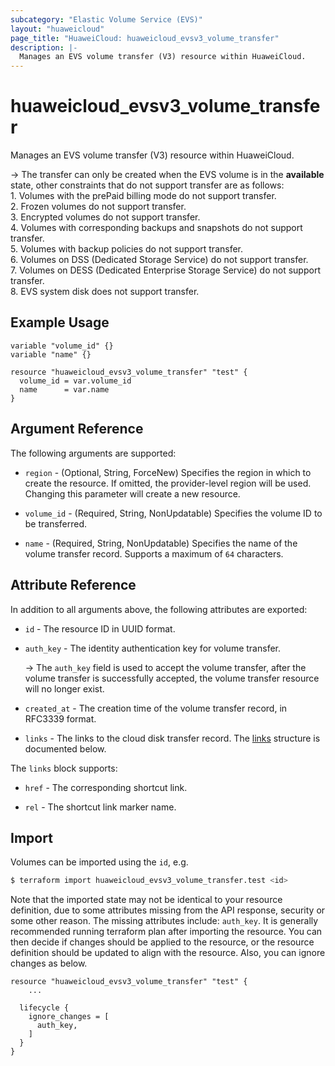 ```yaml
---
subcategory: "Elastic Volume Service (EVS)"
layout: "huaweicloud"
page_title: "HuaweiCloud: huaweicloud_evsv3_volume_transfer"
description: |-
  Manages an EVS volume transfer (V3) resource within HuaweiCloud.
---
```


# huaweicloud_evsv3_volume_transfer

Manages an EVS volume transfer (V3) resource within HuaweiCloud.

-> The transfer can only be created when the EVS volume is in the **available** state, other constraints that do not
   support transfer are as follows:
   <br/>1. Volumes with the prePaid billing mode do not support transfer.
   <br/>2. Frozen volumes do not support transfer.
   <br/>3. Encrypted volumes do not support transfer.
   <br/>4. Volumes with corresponding backups and snapshots do not support transfer.
   <br/>5. Volumes with backup policies do not support transfer.
   <br/>6. Volumes on DSS (Dedicated Storage Service) do not support transfer.
   <br/>7. Volumes on DESS (Dedicated Enterprise Storage Service) do not support transfer.
   <br/>8. EVS system disk does not support transfer.

## Example Usage

```hcl
variable "volume_id" {}
variable "name" {}

resource "huaweicloud_evsv3_volume_transfer" "test" {
  volume_id = var.volume_id
  name      = var.name
}
```

## Argument Reference

The following arguments are supported:

* `region` - (Optional, String, ForceNew) Specifies the region in which to create the resource.
  If omitted, the provider-level region will be used. Changing this parameter will create a new resource.

* `volume_id` - (Required, String, NonUpdatable) Specifies the volume ID to be transferred.

* `name` - (Required, String, NonUpdatable) Specifies the name of the volume transfer record.
  Supports a maximum of `64` characters.

## Attribute Reference

In addition to all arguments above, the following attributes are exported:

* `id` - The resource ID in UUID format.

* `auth_key` - The identity authentication key for volume transfer.

  -> The `auth_key` field is used to accept the volume transfer, after the volume transfer is successfully accepted,
     the volume transfer resource will no longer exist.

* `created_at` - The creation time of the volume transfer record, in RFC3339 format.

* `links` - The links to the cloud disk transfer record.
  The [links](#links_struct) structure is documented below.

<a name="links_struct"></a>
The `links` block supports:

* `href` - The corresponding shortcut link.

* `rel` - The shortcut link marker name.

## Import

Volumes can be imported using the `id`, e.g.

```bash
$ terraform import huaweicloud_evsv3_volume_transfer.test <id>
```

Note that the imported state may not be identical to your resource definition, due to some attributes missing from the
API response, security or some other reason. The missing attributes include: `auth_key`.
It is generally recommended running terraform plan after importing the resource.
You can then decide if changes should be applied to the resource, or the resource definition should be updated to align
with the resource. Also, you can ignore changes as below.

```hcl
resource "huaweicloud_evsv3_volume_transfer" "test" {
    ...

  lifecycle {
    ignore_changes = [
      auth_key, 
    ]
  }
}
```
